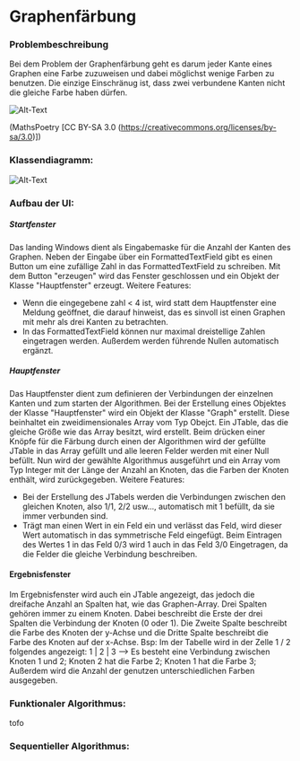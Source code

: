 ﻿# Graphenfärbung
### Problembeschreibung
Bei dem Problem der Graphenfärbung geht es darum jeder Kante eines Graphen eine Farbe zuzuweisen und dabei möglichst wenige Farben zu benutzen. Die einzige Einschränug ist, dass zwei verbundene Kanten nicht die gleiche Farbe haben dürfen.

![Alt-Text](https://upload.wikimedia.org/wikipedia/commons/f/fd/GolombGraphProperties.svg "Beispiel eines gefärbten Graphen")

(MathsPoetry [CC BY-SA 3.0 (https://creativecommons.org/licenses/by-sa/3.0)])

### Klassendiagramm:

![Alt-Text](https://github.com/Lucab2k/Graphenf-rbungUI/blob/master/Graphenf%C3%A4rbung/Klassendiagramm.png?raw=true "Klassendiagramm")
### Aufbau der UI:

##### Startfenster
Das landing Windows dient als Eingabemaske für die Anzahl der Kanten des Graphen. Neben der Eingabe über ein FormattedTextField gibt es einen Button um eine zufällige Zahl in das FormattedTextField zu schreiben.
Mit dem Button "erzeugen" wird das Fenster geschlossen und ein Objekt der Klasse "Hauptfenster" erzeugt.
Weitere Features:
* Wenn die eingegebene zahl < 4 ist, wird statt dem Hauptfenster eine Meldung geöffnet, die darauf hinweist, das es sinvoll ist einen Graphen mit mehr als drei Kanten zu betrachten.
* In das FormattedTextField können nur maximal dreistellige Zahlen eingetragen werden. Außerdem werden führende Nullen automatisch ergänzt.

##### Hauptfenster
Das Hauptfenster dient zum definieren der Verbindungen der einzelnen Kanten und zum starten der Algorithmen. Bei der Erstellung eines Objektes der Klasse "Hauptfenster" wird ein Objekt der Klasse "Graph" erstellt. Diese beinhaltet ein zweidimensionales Array vom Typ Obejct. Ein JTable, das die gleiche Größe wie das Array besitzt, wird erstellt. Beim drücken einer Knöpfe für die Färbung durch einen der Algorithmen wird der gefüllte JTable in das Array gefüllt und alle leeren Felder werden mit einer Null befüllt. Nun wird der gewählte Algorithmus ausgeführt und ein Array vom Typ Integer mit der Länge der Anzahl an Knoten, das die Farben der Knoten enthält, wird zurückgegeben.
Weitere Features:
* Bei der Erstellung des JTabels werden die Verbindungen zwischen den gleichen Knoten, also 1/1, 2/2 usw..., automatisch mit 1 befüllt, da sie immer verbunden sind.
* Trägt man einen Wert in ein Feld ein und verlässt das Feld, wird dieser Wert automatisch in das symmetrische Feld eingefügt. Beim Eintragen des Wertes 1 in das Feld 0/3 wird 1 auch in das Feld 3/0 Eingetragen, da die Felder die gleiche Verbindung beschreiben.

#### Ergebnisfenster
Im Ergebnisfenster wird auch ein JTable angezeigt, das jedoch die dreifache Anzahl an Spalten hat, wie das Graphen-Array. Drei Spalten gehören immer zu einem Knoten. Dabei beschreibt die Erste der drei Spalten die Verbindung der Knoten (0 oder 1). Die Zweite Spalte beschreibt die Farbe des Knoten der y-Achse und die Dritte Spalte beschreibt die Farbe des Knoten auf der x-Achse.
Bsp: Im der Tabelle wird in der Zelle 1 / 2 folgendes angezeigt: 1 | 2 | 3 --> Es besteht eine Verbindung zwischen Knoten 1 und 2; Knoten 2 hat die Farbe 2; Knoten 1 hat die Farbe 3;
Außerdem wird die Anzahl der genutzen unterschiedlichen Farben ausgegeben.

### Funktionaler Algorithmus:
tofo

### Sequentieller Algorithmus:
